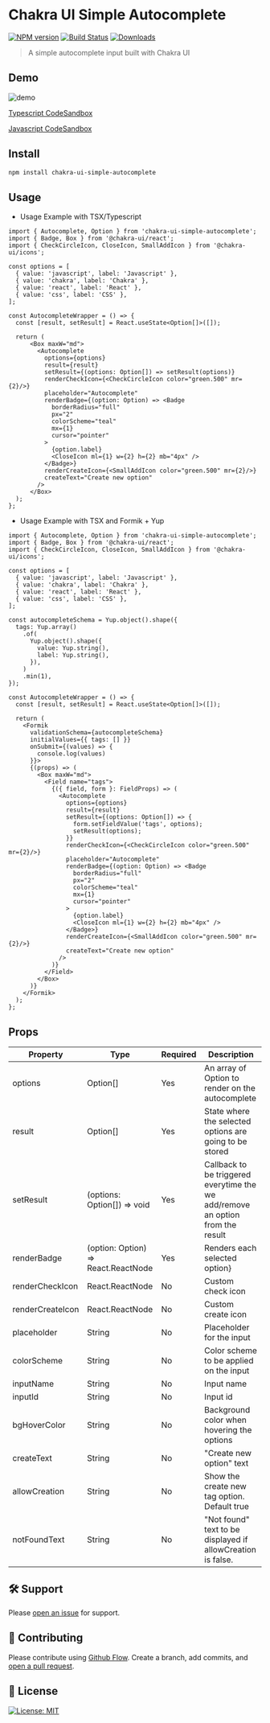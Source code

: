 # Chakra UI Simple Autocomplete
[![NPM version][npm-image]][npm-url] [![Build Status][travis-image]][travis-url] [![Downloads][downloads-image]][npm-url]

> A simple autocomplete input built with Chakra UI

## Demo
![demo](https://media.giphy.com/media/OMbcK9dsAEc5pAop1z/giphy.gif)

[Typescript CodeSandbox](https://codesandbox.io/s/chakra-ui-simple-autocomplete-cvj92?file=/src/App.tsx)

[Javascript CodeSandbox](https://codesandbox.io/s/chakra-ui-simple-autocomplete-js-lu10n?file=/src/App.js)

## Install
```bash
npm install chakra-ui-simple-autocomplete
```

## Usage
- Usage Example with TSX/Typescript

```tsx
import { Autocomplete, Option } from 'chakra-ui-simple-autocomplete';
import { Badge, Box } from '@chakra-ui/react';
import { CheckCircleIcon, CloseIcon, SmallAddIcon } from '@chakra-ui/icons';

const options = [
  { value: 'javascript', label: 'Javascript' },
  { value: 'chakra', label: 'Chakra' },
  { value: 'react', label: 'React' },
  { value: 'css', label: 'CSS' },
];

const AutocompleteWrapper = () => {
  const [result, setResult] = React.useState<Option[]>([]);

  return (
      <Box maxW="md">
        <Autocomplete
          options={options}
          result={result}
          setResult={(options: Option[]) => setResult(options)}
          renderCheckIcon={<CheckCircleIcon color="green.500" mr={2}/>}
          placeholder="Autocomplete"
          renderBadge={(option: Option) => <Badge
            borderRadius="full"
            px="2"
            colorScheme="teal"
            mx={1}
            cursor="pointer"
          >
            {option.label}
            <CloseIcon ml={1} w={2} h={2} mb="4px" />
          </Badge>}
          renderCreateIcon={<SmallAddIcon color="green.500" mr={2}/>}
          createText="Create new option"
        />
      </Box>
  );
};
```

- Usage Example with TSX and Formik + Yup

```tsx
import { Autocomplete, Option } from 'chakra-ui-simple-autocomplete';
import { Badge, Box } from '@chakra-ui/react';
import { CheckCircleIcon, CloseIcon, SmallAddIcon } from '@chakra-ui/icons';

const options = [
  { value: 'javascript', label: 'Javascript' },
  { value: 'chakra', label: 'Chakra' },
  { value: 'react', label: 'React' },
  { value: 'css', label: 'CSS' },
];

const autocompleteSchema = Yup.object().shape({
  tags: Yup.array()
    .of(
      Yup.object().shape({
        value: Yup.string(),
        label: Yup.string(),
      }),
    )
    .min(1),
});

const AutocompleteWrapper = () => {
  const [result, setResult] = React.useState<Option[]>([]);

  return (
    <Formik
      validationSchema={autocompleteSchema}
      initialValues={{ tags: [] }}
      onSubmit={(values) => {
        console.log(values)
      }}>
      {(props) => (
        <Box maxW="md">
          <Field name="tags">
            {({ field, form }: FieldProps) => (
              <Autocomplete
                options={options}
                result={result}
                setResult={(options: Option[]) => {
                  form.setFieldValue('tags', options);
                  setResult(options);
                }}
                renderCheckIcon={<CheckCircleIcon color="green.500" mr={2}/>}
                placeholder="Autocomplete"
                renderBadge={(option: Option) => <Badge
                  borderRadius="full"
                  px="2"
                  colorScheme="teal"
                  mx={1}
                  cursor="pointer"
                >
                  {option.label}
                  <CloseIcon ml={1} w={2} h={2} mb="4px" />
                </Badge>}
                renderCreateIcon={<SmallAddIcon color="green.500" mr={2}/>}
                createText="Create new option"
              />
            )}
          </Field>
        </Box>
      )}
    </Formik>
  );
};
```

## Props


| Property               | Type     | Required | Description                                                                                                                                                     |
| ---------------------- | -------- | -------- | ---------------------------------------------------------------------------------------------------------------------------------------------------------------- |
| options                  | Option[]    | Yes      | An array of Option to render on the autocomplete                                                                                                      |
| result            | Option[]   |     Yes     |State where the selected options are going to be stored                                                                                                                              |
| setResult                  | (options: Option[]) => void   | Yes      | Callback to be triggered everytime the we add/remove an option from the result                                                                                                              |
| renderBadge        | (option: Option) => React.ReactNode   |    Yes      | Renders each selected option}                                                                          |
| renderCheckIcon        | React.ReactNode   |    No      | Custom check icon |
| renderCreateIcon           | React.ReactNode | No      | Custom create icon                                                                                                                             |
| placeholder       | String | No      | Placeholder for the input                                                                                                       |
| colorScheme           | String |    No      | Color scheme to be applied on the input                           |
| inputName        | String   |    No      | Input name                                                                     |
| inputId | String   |     No     | Input id                                                     |
| bgHoverColor          | String   |   No       | Background color when hovering the options                                                    |
| createText         | String   |    No      | "Create new option" text                                                           |
| allowCreation         | String   |    No      |  Show the create new tag option. Default true                                                           |
| notFoundText         | String   |    No      | "Not found" text to be displayed if allowCreation is false.                                                          |


## :hammer_and_wrench: Support

Please [open an issue](https://github.com/leonard-henriquez/readme-boilerplate/issues/new) for support.

## :memo: Contributing

Please contribute using [Github Flow](https://guides.github.com/introduction/flow/). Create a branch, add commits, and [open a pull request](https://github.com/leonard-henriquez/readme-boilerplate/compare/).

## :scroll: License

[![License: MIT](https://img.shields.io/badge/License-MIT-yellow.svg)](https://opensource.org/licenses/MIT)

[downloads-image]: https://img.shields.io/npm/dt/chakra-ui-simple-autocomplete.svg

[npm-url]: https://www.npmjs.com/package/chakra-ui-simple-autocomplete
[npm-image]: http://img.shields.io/npm/v/chakra-ui-simple-autocomplete.svg

[travis-url]: https://travis-ci.org/Fedeorlandau/chakra-ui-simple-autocomplete
[travis-image]: https://travis-ci.org/Fedeorlandau/chakra-ui-simple-autocomplete.svg